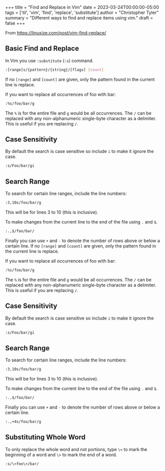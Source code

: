 +++
title = "Find and Replace in Vim"
date = 2023-03-24T00:00:00-05:00
tags = ['til', 'vim', 'find', 'replace', 'substitute']
author = "Christopher Tyler"
summary = "Different ways to find and replace items using vim."
draft = false
+++

From https://linuxize.com/post/vim-find-replace/

## Basic Find and Replace

In Vim you use `:substitute` (`:s`) command.

```bash
:[range]s/{pattern}/{string}/[flags] [count]
```

If no `[range]` and `[count]` are given, only the pattern found in the current
line is replace.

If you want to replace all occurrences of foo with bar:

```bash
:%s/foo/bar/g
```

The `%` is for the entire file and `g` would be all occurrences.
The `/` can be replaced with any non-alphanumeric single-byte character as a
delimiter.
This is useful if you are replacing `/`.

## Case Sensitivity

By default the search is case sensitive so include `i` to make it ignore the
case.

```bash
:s/Foo/bar/gi
```

## Search Range

To search for certain line ranges, include the line numbers:

```bash
:3,10s/foo/bar/g
```

This will be for lines 3 to 10 (this is inclusive).

To make changes from the current line to the end of the file using `.` and `$`.

```bash
:.,$/foo/bar/
```

Finally you can use `+` and `-` to denote the number of rows above or below a
certain line.
If no `[range]` and `[count]` are given, only the pattern found in
the current line is replace.

If you want to replace all occurrences of foo with bar:

```bash
:%s/foo/bar/g
```

The `%` is for the entire file and `g` would be all occurrences.
The `/` can be replaced with any non-alphanumeric single-byte character as a
delimiter.
This is useful if you are replacing `/`.

## Case Sensitivity

By default the search is case sensitive so include `i` to make it ignore the
case.

```bash
:s/Foo/bar/gi
```

## Search Range

To search for certain line ranges, include the line numbers:

```bash
:3,10s/foo/bar/g
```

This will be for lines 3 to 10 (this is inclusive).

To make changes from the current line to the end of the file using `.` and `$`.

```bash
:.,$/foo/bar/
```

Finally you can use `+` and `-` to denote the number of rows above or below a
certain line.

```bash
:.,+4s/foo/bar/g
```

## Substituting Whole Word

To only replace the whole word and not portions, type `\<` to mark the
beginning of a word and `\>` to mark the end of a word.

```bash
:s/\<foo\>/bar/
```
